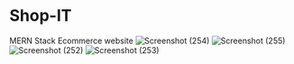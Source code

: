 # Shop-IT
MERN Stack Ecommerce website
![Screenshot (254)](https://user-images.githubusercontent.com/90496360/157290977-d01315c1-6600-45a2-8160-a1cd85fba2b1.png)
![Screenshot (255)](https://user-images.githubusercontent.com/90496360/157290991-023c4921-a6f8-478d-8598-6985e85adb50.png)
![Screenshot (252)](https://user-images.githubusercontent.com/90496360/157290993-5160304e-49c0-415a-a0ff-5962121d2333.png)
![Screenshot (253)](https://user-images.githubusercontent.com/90496360/157290998-62c83fe5-700e-4aaa-92a2-8f15b0e15324.png)
